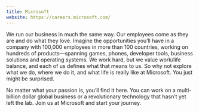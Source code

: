 ```yaml
---
title: Microsoft
website: https://careers.microsoft.com/
---
```


We run our business in much the same way. Our employees come as they are and do what they love. Imagine the opportunities you’ll have in a company with 100,000 employees in more than 100 countries, working on hundreds of products—spanning games, phones, developer tools, business solutions and operating systems. We work hard, but we value work/life balance, and each of us defines what that means to us. So why not explore what we do, where we do it, and what life is really like at Microsoft. You just might be surprised.

No matter what your passion is, you’ll find it here. You can work on a multi-billion dollar global business or a revolutionary technology that hasn’t yet left the lab. Join us at Microsoft and start your journey.

